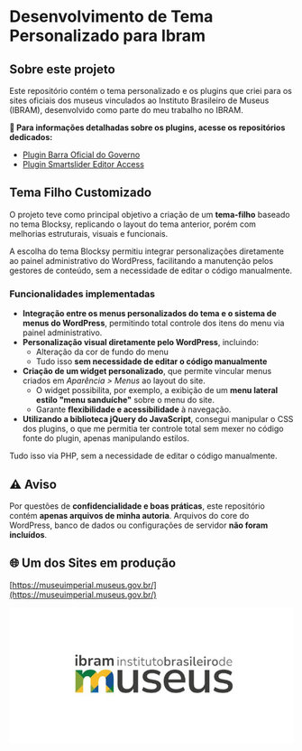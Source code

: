 # Desenvolvimento de Tema Personalizado para Ibram

## Sobre este projeto

Este repositório contém o tema personalizado e os plugins que criei para os sites oficiais dos museus vinculados ao Instituto Brasileiro de Museus (IBRAM), desenvolvido como parte do meu trabalho no IBRAM.

**🔗 Para informações detalhadas sobre os plugins, acesse os repositórios dedicados:**  
- [Plugin Barra Oficial do Governo](https://github.com/joaoguiaguiar/plugin-gov-oficial)  
- [Plugin Smartslider Editor Access](https://github.com/joaoguiaguiar/plugin-smartslider-editor-access)  

## Tema Filho Customizado

O projeto teve como principal objetivo a criação de um **tema-filho** baseado no tema Blocksy, replicando o layout do tema anterior, porém com melhorias estruturais, visuais e funcionais.

A escolha do tema Blocksy permitiu integrar personalizações diretamente ao painel administrativo do WordPress, facilitando a manutenção pelos gestores de conteúdo, sem a necessidade de editar o código manualmente.

### Funcionalidades implementadas

- **Integração entre os menus personalizados do tema e o sistema de menus do WordPress**, permitindo total controle dos itens do menu via painel administrativo.
- **Personalização visual diretamente pelo WordPress**, incluindo:
  - Alteração da cor de fundo do menu
  - Tudo isso **sem necessidade de editar o código manualmente**
- **Criação de um widget personalizado**, que permite vincular menus criados em *Aparência > Menus* ao layout do site.
  - O widget possibilita, por exemplo, a exibição de um **menu lateral estilo "menu sanduíche"** sobre o menu do site.
  - Garante **flexibilidade e acessibilidade** à navegação.
- **Utilizando a biblioteca jQuery do JavaScript**, consegui manipular o CSS dos plugins, o que me permitia ter controle total sem mexer no código fonte do plugin, apenas manipulando estilos.

Tudo isso via PHP, sem a necessidade de editar o código manualmente.

## ⚠️ Aviso

Por questões de **confidencialidade e boas práticas**, este repositório contém **apenas arquivos de minha autoria**.
Arquivos do core do WordPress, banco de dados ou configurações de servidor **não foram incluídos**.

## 🌐 Um dos Sites em produção

[https://museuimperial.museus.gov.br/](https://museuimperial.museus.gov.br/)

![Logo IBRAM](./screenshot.jpg)
